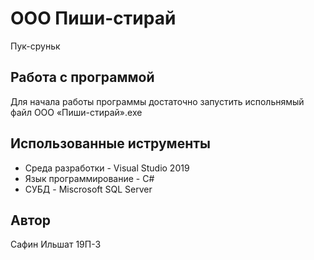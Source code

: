 # ООО Пиши-стирай

Пук-сруньк

## Работа с программой

Для начала работы программы достаточно запустить испольнямый файл ООО «Пиши-стирай».exe

## Использованные иструменты

* Среда разработки - Visual Studio 2019
* Язык программирование - С#
* СУБД - Miscrosoft SQL Server

## Автор

Сафин Ильшат 19П-3